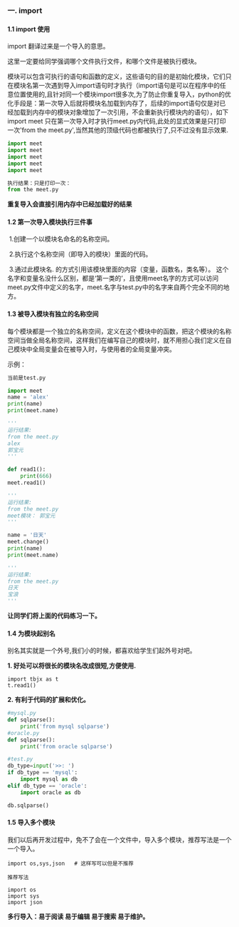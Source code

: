### **一. import**

#### **1.1 import 使用**

import 翻译过来是一个导入的意思。

这里一定要给同学强调哪个文件执行文件，和哪个文件是被执行模块。   

​     模块可以包含可执行的语句和函数的定义，这些语句的目的是初始化模块，它们只在模块名第一次遇到导入import语句时才执行（import语句是可以在程序中的任意位置使用的,且针对同一个模块import很多次,为了防止你重复导入，python的优化手段是：第一次导入后就将模块名加载到内存了，后续的import语句仅是对已经加载到内存中的模块对象增加了一次引用，不会重新执行模块内的语句），如下 import meet 只在第一次导入时才执行meet.py内代码,此处的显式效果是只打印一次'from the meet.py',当然其他的顶级代码也都被执行了,只不过没有显示效果.

```python
import meet
import meet
import meet
import meet
import meet

执行结果：只是打印一次：
from the meet.py
```

**重复导入会直接引用内存中已经加载好的结果**

#### 1.2 第一次导入模块执行三件事

​        1.创建一个以模块名命名的名称空间。

​        2.执行这个名称空间（即导入的模块）里面的代码。

​        3.通过此模块名. 的方式引用该模块里面的内容（变量，函数名，类名等）。 这个名字和变量名没什么区别，都是‘第一类的’，且使用meet名字的方式可以访问meet.py文件中定义的名字，meet.名字与test.py中的名字来自两个完全不同的地方。

#### **1.3 被导入模块有独立的名称空间**

​    每个模块都是一个独立的名称空间，定义在这个模块中的函数，把这个模块的名称空间当做全局名称空间，这样我们在编写自己的模块时，就不用担心我们定义在自己模块中全局变量会在被导入时，与使用者的全局变量冲突。

示例：

```python
当前是test.py

import meet
name = 'alex'
print(name)
print(meet.name)

'''
运行结果:
from the meet.py
alex
郭宝元
'''

def read1():
    print(666)
meet.read1()

'''
运行结果:
from the meet.py
meet模块： 郭宝元
'''

name = '日天'
meet.change()
print(name)
print(meet.name)

'''
运行结果:
from the meet.py
日天
宝浪
'''
```

**让同学们将上面的代码练习一下。**

#### **1.4 为模块起别名**

别名其实就是一个外号,我们小的时候，都喜欢给学生们起外号对吧。

**1. 好处可以将很长的模块名改成很短,方便使用.**

```
import tbjx as t
t.read1()
```

**2. 有利于代码的扩展和优化。**

```python
#mysql.py
def sqlparse():
    print('from mysql sqlparse')
#oracle.py
def sqlparse():
    print('from oracle sqlparse')
```

```python
#test.py
db_type=input('>>: ')
if db_type == 'mysql':
    import mysql as db
elif db_type == 'oracle':
    import oracle as db

db.sqlparse()
```

#### **1.5 导入多个模块**

​    我们以后再开发过程中，免不了会在一个文件中，导入多个模块，推荐写法是一个一个导入。

```
import os,sys,json   # 这样写可以但是不推荐

推荐写法

import os
import sys
import json
```

**多行导入：易于阅读 易于编辑 易于搜索 易于维护。**

